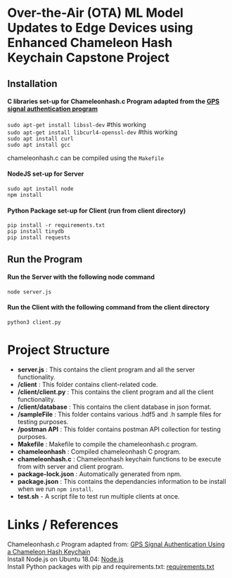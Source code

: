 #  Over-the-Air (OTA) ML Model Updates to Edge Devices using Enhanced Chameleon Hash Keychain Capstone Project

## Installation

#### C libraries set-up for Chameleonhash.c Program adapted from the [GPS signal authentication program](https://link.springer.com/chapter/10.1007/978-3-030-93511-5_10)
`sudo apt-get install libssl-dev` #this working \
`sudo apt-get install libcurl4-openssl-dev` #this working \
`sudo apt install curl` \
`sudo apt install gcc` 

chameleonhash.c can be compiled using the `Makefile`

#### NodeJS set-up for Server 
`sudo apt install node` \
`npm install` 

#### Python Package set-up for Client (run from client directory)
`pip install -r requirements.txt` \
`pip install tinydb` \
`pip install requests` 

## Run the Program

#### Run the Server with the following node command
```
node server.js
```
#### Run the Client with the following command from the client directory 
```
python3 client.py
```
# Project Structure

- **server.js** : This contains the client program and all the server functionality.
- **/client** : This folder contains client-related code.
- **/client/client.py** : This contains the client program and all the client functionality.
- **/client/database** : This contains the client database in json format.
- **/sampleFile** : This folder contains various .hdf5 and .h sample files for testing purposes.
- **/postman API** : This folder contains postman API collection for testing purposes.
- **Makefile** : Makefile to compile the chameleonhash.c program.
- **chameleonhash** : Compiled chameleonhash C program.
- **chameleonhash.c** : Chameleonhash keychain functions to be execute from with server and client program.
- **package-lock.json** : Automatically generated from npm.
- **package.json** : This contains the dependancies information to be install when we run `npm install`.
- **test.sh** - A script file to test run multiple clients at once.

# Links / References 
Chameleonhash.c Program adapted from: [GPS Signal Authentication Using a Chameleon Hash Keychain](https://link.springer.com/chapter/10.1007/978-3-030-93511-5_10) \
Install Node.js on Ubuntu 18.04: [Node.js](https://www.digitalocean.com/community/tutorials/how-to-install-node-js-on-ubuntu-18-04) \
Install Python packages with pip and requirements.txt: [requirements.txt](https://note.nkmk.me/en/python-pip-install-requirements/) 
